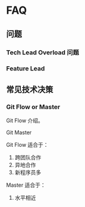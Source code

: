 # FAQ

## 问题

### Tech Lead Overload 问题


### Feature Lead


## 常见技术决策


### Git Flow or Master

Git Flow 介绍。

Git Master

Git Flow 适合于：

 1. 跨团队合作
 2. 异地合作
 3. 新程序员多

Master 适合于：

 1. 水平相近

